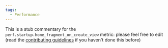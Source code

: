 ```yaml
---
tags:
  - Performance
---
```


This is a stub commentary for the `perf.startup.home_fragment_on_create_view` metric: please feel free to edit (read the
[contributing guidelines](https://github.com/mozilla/glean-annotations/blob/main/CONTRIBUTING.md)
if you haven't done this before)
